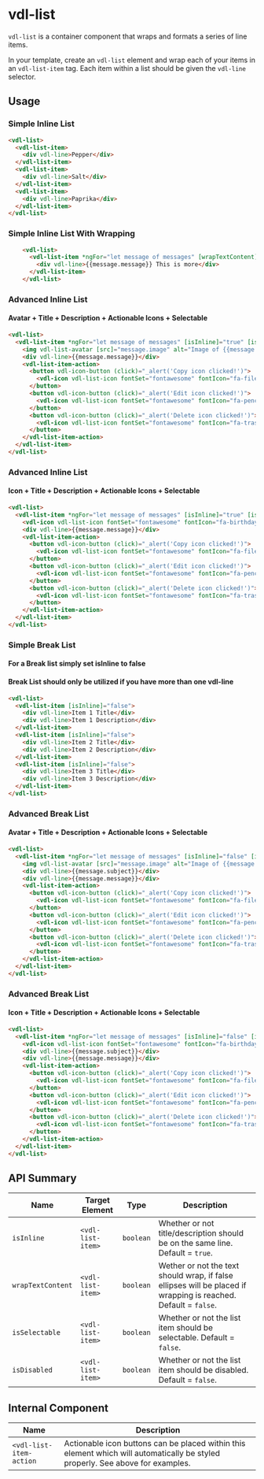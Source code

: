 # vdl-list

`vdl-list` is a container component that wraps and formats a series of line items.

In your template, create an `vdl-list` element and wrap each of your items in an `vdl-list-item` tag.
Each item within a list should be given the `vdl-line` selector.

## Usage
### Simple Inline List
```html
<vdl-list>
  <vdl-list-item> 
    <div vdl-line>Pepper</div>
  </vdl-list-item>
  <vdl-list-item> 
    <div vdl-line>Salt</div>
  </vdl-list-item>
  <vdl-list-item> 
    <div vdl-line>Paprika</div>
  </vdl-list-item>   
</vdl-list>
```

### Simple Inline List With Wrapping
```html
    <vdl-list>
      <vdl-list-item *ngFor="let message of messages" [wrapTextContent]="true">
        <div vdl-line>{{message.message}} This is more</div>
      </vdl-list-item>
    </vdl-list>
```

### Advanced Inline List
#### Avatar + Title + Description + Actionable Icons + Selectable
```html
<vdl-list>
  <vdl-list-item *ngFor="let message of messages" [isInline]="true" [isSelectable]="true">
    <img vdl-list-avatar [src]="message.image" alt="Image of {{message.from}}">
    <div vdl-line>{{message.message}}</div>
    <vdl-list-item-action>
      <button vdl-icon-button (click)="_alert('Copy icon clicked!')">
        <vdl-icon vdl-list-icon fontSet="fontawesome" fontIcon="fa-files-o"></vdl-icon>
      </button>
      <button vdl-icon-button (click)="_alert('Edit icon clicked!')">
        <vdl-icon vdl-list-icon fontSet="fontawesome" fontIcon="fa-pencil"></vdl-icon>
      </button>
      <button vdl-icon-button (click)="_alert('Delete icon clicked!')">
        <vdl-icon vdl-list-icon fontSet="fontawesome" fontIcon="fa-trash-o"></vdl-icon>
      </button>
    </vdl-list-item-action>
  </vdl-list-item>
</vdl-list>
```

### Advanced Inline List
#### Icon + Title + Description + Actionable Icons + Selectable
```html
<vdl-list>
  <vdl-list-item *ngFor="let message of messages" [isInline]="true" [isSelectable]="true">
    <vdl-icon vdl-list-icon fontSet="fontawesome" fontIcon="fa-birthday-cake"></vdl-icon>
    <div vdl-line>{{message.message}}</div>
    <vdl-list-item-action>
      <button vdl-icon-button (click)="_alert('Copy icon clicked!')">
        <vdl-icon vdl-list-icon fontSet="fontawesome" fontIcon="fa-files-o"></vdl-icon>
      </button>
      <button vdl-icon-button (click)="_alert('Edit icon clicked!')">
        <vdl-icon vdl-list-icon fontSet="fontawesome" fontIcon="fa-pencil"></vdl-icon>
      </button>
      <button vdl-icon-button (click)="_alert('Delete icon clicked!')">
        <vdl-icon vdl-list-icon fontSet="fontawesome" fontIcon="fa-trash-o"></vdl-icon>
      </button>
    </vdl-list-item-action>
  </vdl-list-item>
</vdl-list>
```

### Simple Break List
#### For a Break list simply set isInline to false
#### Break List should only be utilized if you have more than one vdl-line
```html
<vdl-list>
  <vdl-list-item [isInline]="false"> 
    <div vdl-line>Item 1 Title</div>
    <div vdl-line>Item 1 Description</div>
  </vdl-list-item>
  <vdl-list-item [isInline]="false"> 
    <div vdl-line>Item 2 Title</div>
    <div vdl-line>Item 2 Description</div>
  </vdl-list-item>
  <vdl-list-item [isInline]="false"> 
    <div vdl-line>Item 3 Title</div>
    <div vdl-line>Item 3 Description</div>
  </vdl-list-item>   
</vdl-list>
```

### Advanced Break List
#### Avatar + Title + Description + Actionable Icons + Selectable
```html
<vdl-list>
  <vdl-list-item *ngFor="let message of messages" [isInline]="false" [isSelectable]="true">
    <img vdl-list-avatar [src]="message.image" alt="Image of {{message.from}}">
    <div vdl-line>{{message.subject}}</div>
    <div vdl-line>{{message.message}}</div>
    <vdl-list-item-action>
      <button vdl-icon-button (click)="_alert('Copy icon clicked!')">
        <vdl-icon vdl-list-icon fontSet="fontawesome" fontIcon="fa-files-o"></vdl-icon>
      </button>
      <button vdl-icon-button (click)="_alert('Edit icon clicked!')">
        <vdl-icon vdl-list-icon fontSet="fontawesome" fontIcon="fa-pencil"></vdl-icon>
      </button>
      <button vdl-icon-button (click)="_alert('Delete icon clicked!')">
        <vdl-icon vdl-list-icon fontSet="fontawesome" fontIcon="fa-trash-o"></vdl-icon>
      </button>
    </vdl-list-item-action>
  </vdl-list-item>
</vdl-list>
```

### Advanced Break List
#### Icon + Title + Description + Actionable Icons + Selectable
```html
<vdl-list>
  <vdl-list-item *ngFor="let message of messages" [isInline]="false" [isSelectable]="true">
    <vdl-icon vdl-list-icon fontSet="fontawesome" fontIcon="fa-birthday-cake"></vdl-icon>
    <div vdl-line>{{message.subject}}</div>
    <div vdl-line>{{message.message}}</div>
    <vdl-list-item-action>
      <button vdl-icon-button (click)="_alert('Copy icon clicked!')">
        <vdl-icon vdl-list-icon fontSet="fontawesome" fontIcon="fa-files-o"></vdl-icon>
      </button>
      <button vdl-icon-button (click)="_alert('Edit icon clicked!')">
        <vdl-icon vdl-list-icon fontSet="fontawesome" fontIcon="fa-pencil"></vdl-icon>
      </button>
      <button vdl-icon-button (click)="_alert('Delete icon clicked!')">
        <vdl-icon vdl-list-icon fontSet="fontawesome" fontIcon="fa-trash-o"></vdl-icon>
      </button>
    </vdl-list-item-action>
  </vdl-list-item>
</vdl-list>
```

## API Summary

| Name | Target Element | Type | Description |
| --- | --- | --- | --- |
| `isInline` | `<vdl-list-item>` | `boolean`| Whether or not title/description should be on the same line. Default = `true`. |
| `wrapTextContent` | `<vdl-list-item>` | `boolean`| Wether or not the text should wrap, if false ellipses will be placed if wrapping is reached. Default = `false`. |
| `isSelectable` | `<vdl-list-item>` | `boolean`| Whether or not the list item should be selectable. Default = `false`. |
| `isDisabled` | `<vdl-list-item>` | `boolean`| Whether or not the list item should be disabled. Default = `false`. |

## Internal Component

| Name | Description |
| --- | --- |
| `<vdl-list-item-action` | Actionable icon buttons can be placed within this element which will automatically be styled properly. See above for examples. |